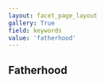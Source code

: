 ```yaml
---
layout: facet_page_layout
gallery: True
field: keywords
value: 'fatherhood'
---
```


## Fatherhood

